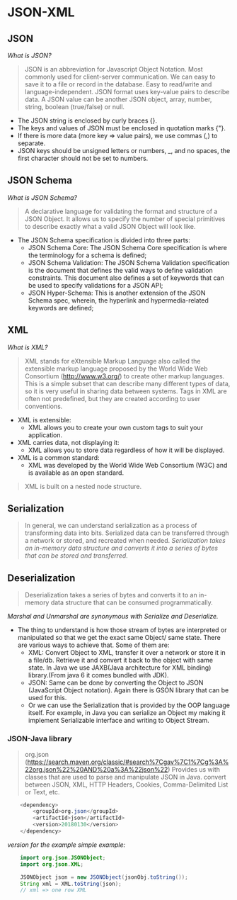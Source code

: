 # JSON-XML


## JSON

*What is JSON?*
> JSON is an abbreviation for Javascript Object Notation.
> Most commonly used for client-server communication.
> We can easy to save it to a file or record in the database. 
> Easy to read/write and language-independent.
> JSON format uses key-value pairs to describe data.
> A JSON value can be another JSON object, array, number, string, boolean (true/false) or null.

*   The JSON string is enclosed by curly braces {}.
*   The keys and values of JSON must be enclosed in quotation marks {"}.
*   If there is more data (more key => value pairs), we use commas (,) to separate.
*   JSON keys should be unsigned letters or numbers, _, and no spaces, the first character should not be set to numbers.


## JSON Schema
*What is JSON Schema?*
> A declarative language for validating the format and structure of a JSON Object.
> It allows us to specify the number of special primitives to describe exactly what a valid JSON Object will look like.
* The JSON Schema specification is divided into three parts:
    * JSON Schema Core: The JSON Schema Core specification is where the terminology for a schema is defined;
    * JSON Schema Validation: The JSON Schema Validation specification is the document that defines the valid ways to define validation constraints. This document also defines a set of keywords that can be used to specify validations for a JSON API;
    * JSON Hyper-Schema: This is another extension of the JSON Schema spec, wherein, the hyperlink and hypermedia-related keywords are defined;


## XML

*What is XML?*
> XML stands for eXtensible Markup Language also called the extensible markup language proposed by the World Wide Web Consortium (http://www.w3.org/) to create other markup languages.
> This is a simple subset that can describe many different types of data, so it is very useful in sharing data between systems.
> Tags in XML are often not predefined, but they are created according to user conventions.

*   XML is extensible: 
    * XML allows you to create your own custom tags to suit your application.
*   XML carries data, not displaying it:
    * XML allows you to store data regardless of how it will be displayed.
*   XML is a common standard: 
    * XML was developed by the World Wide Web Consortium (W3C) and is available as an open standard.

> XML is built on a nested node structure.    


## Serialization

> In general, we can understand serialization as a process of transforming data into bits.
> Serialized data can be transferred through a network or stored, and recreated when needed. 
*Serialization takes an in-memory data structure and converts it into a series of bytes that can be stored and transferred.*

## Deserialization

> Deserialization takes a series of bytes and converts it to an in-memory data structure that can be consumed programmatically.

*Marshal and Unmarshal are synonymous with Serialize and Deserialize.*

* The thing to understand is how those stream of bytes are interpreted or manipulated so that we get the exact same Object/ same state. There are various ways to achieve that. Some of them are:
    * XML: Convert Object to XML, transfer it over a network or store it in a file/db. Retrieve it and convert it back to the object with same state. In Java we use JAXB(Java architecture for XML binding) library.(From java 6 it comes bundled with JDK).
    * JSON: Same can be done by converting the Object to JSON (JavaScript Object notation). Again there is GSON library that can be used for this.
    * Or we can use the Serialization that is provided by the OOP language itself. For example, in Java you can serialize an Object my making it implement Serializable interface and writing to Object Stream.


### JSON-Java library
> org.json (https://search.maven.org/classic/#search%7Cgav%7C1%7Cg%3A%22org.json%22%20AND%20a%3A%22json%22)
> Provides us with classes that are used to parse and manipulate JSON in Java.
> convert between JSON, XML, HTTP Headers, Cookies, Comma-Delimited List or Text, etc.

```java
    <dependency>
        <groupId>org.json</groupId>
        <artifactId>json</artifactId>
        <version>20180130</version>
    </dependency>
```
*version for the example*
*simple example:*

```java
    import org.json.JSONObject;
    import org.json.XML;

    JSONObject json = new JSONObject(jsonObj.toString());
    String xml = XML.toString(json);
    // xml => one row XML
```
